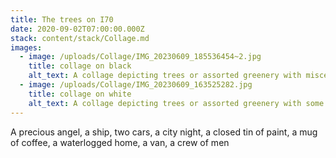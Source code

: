 ```yaml
---
title: The trees on I70
date: 2020-09-02T07:00:00.000Z
stack: content/stack/Collage.md
images:
  - image: /uploads/Collage/IMG_20230609_185536454~2.jpg
    title: collage on black
    alt_text: A collage depicting trees or assorted greenery with miscellanious objects
  - image: /uploads/Collage/IMG_20230609_163525282.jpg
    title: collage on white
    alt_text: A collage depicting trees or assorted greenery with some hidden obejcts
---
```


A precious angel, a ship, two cars, a city night, a closed tin of paint, a mug of coffee, a waterlogged home, a van, a crew of men
